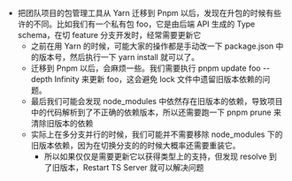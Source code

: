 - 把团队项目的包管理工具从 Yarn 迁移到 Pnpm 以后，发现在升包的时候有些许的不同。比如我们有一个私有包 foo，它是由后端 API 生成的 Type schema，在切 feature 分支开发时，经常需要更新它
	- 之前在用 Yarn 的时候，可能大家的操作都是手动改一下 package.json 中的版本号，然后执行一下 yarn install 就可以了。
	- 迁移到 Pnpm 以后，会麻烦一些。我们需要执行 pnpm update foo --depth Infinity 来更新 foo，这会避免 lock 文件中遗留旧版本依赖的问题。
	- 最后我们可能会发现 node_modules 中依然存在旧版本的依赖，导致项目中的代码解析到了不正确的依赖版本，所以还需要跑一下 pnpm prune 来清除旧版本的依赖
	- 实际上在多分支并行的时候，我们可能并不需要移除 node_modules 下的旧版本依赖，因为在切换分支的的时候大概率还需要重装它。
		- 所以如果仅仅是需要更新它以获得类型上的支持，但发现 resolve 到了旧版本，Restart TS Server 就可以解决问题